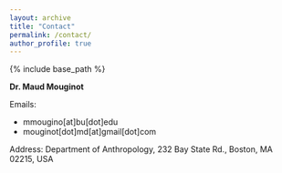 ```yaml
---
layout: archive
title: "Contact"
permalink: /contact/
author_profile: true
---
```


{% include base_path %}

**Dr. Maud Mouginot**

Emails:
* mmougino[at]bu[dot]edu
* mouginot[dot]md[at]gmail[dot]com

Address: Department of Anthropology, 232 Bay State Rd., Boston, MA 02215, USA


